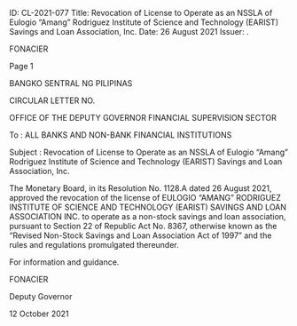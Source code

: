 ID: CL-2021-077
Title: Revocation of License to Operate as an NSSLA of Eulogio “Amang” Rodriguez Institute of Science and Technology (EARIST) Savings and Loan Association, Inc.
Date: 26 August 2021
Issuer: .

FONACIER

Page 1

BANGKO SENTRAL NG PILIPINAS

CIRCULAR LETTER NO.

OFFICE OF THE DEPUTY GOVERNOR FINANCIAL SUPERVISION SECTOR

To : ALL BANKS AND NON-BANK FINANCIAL INSTITUTIONS

Subject : Revocation of License to Operate as an NSSLA of Eulogio “Amang” Rodriguez Institute of Science and Technology (EARIST) Savings and Loan Association, Inc.

The Monetary Board, in its Resolution No. 1128.A dated 26 August 2021, approved the revocation of the license of EULOGIO “AMANG” RODRIGUEZ INSTITUTE OF SCIENCE AND TECHNOLOGY (EARIST) SAVINGS AND LOAN ASSOCIATION INC. to operate as a non-stock savings and loan association, pursuant to Section 22 of Republic Act No. 8367, otherwise known as the “Revised Non-Stock Savings and Loan Association Act of 1997” and the rules and regulations promulgated thereunder.

For information and guidance.

FONACIER

Deputy Governor

12 October 2021